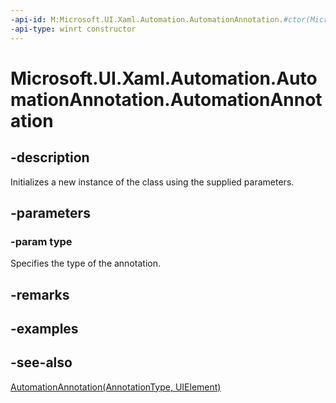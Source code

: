 ```yaml
---
-api-id: M:Microsoft.UI.Xaml.Automation.AutomationAnnotation.#ctor(Microsoft.UI.Xaml.Automation.AnnotationType)
-api-type: winrt constructor
---
```


<!-- Method syntax
public AutomationAnnotation(Windows.UI.Xaml.Automation.AnnotationType type)
-->

# Microsoft.UI.Xaml.Automation.AutomationAnnotation.AutomationAnnotation

## -description
Initializes a new instance of the  class using the supplied parameters.

## -parameters
### -param type
Specifies the type of the annotation.

## -remarks

## -examples

## -see-also
[AutomationAnnotation(AnnotationType, UIElement)](automationannotation_automationannotation_263574297.md)
